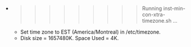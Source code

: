 * >>>>>>>>> Running inst-min-con-xtra-timezone.sh ...
  * Set time zone to EST (America/Montreal) in /etc/timezone.
  * Disk size = 1657480K. Space Used = 4K.
